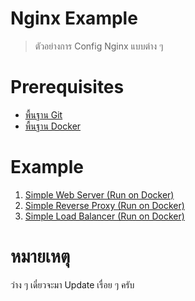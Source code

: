 # Nginx Example 

> ตัวอย่างการ Config Nginx แบบต่าง ๆ

# Prerequisites

- [พื้นฐาน Git](https://docs.google.com/presentation/d/15OPX4ho6uvhgOubxFxSp1Cl7myOlyQ7OBC9PoClMwBA/edit?usp=sharing)
- [พื้นฐาน Docker](https://docs.google.com/presentation/d/1NXArkIDFIJMmcvXY63cc5z7jIsbx8SDZqt76RqeuGwU/edit?usp=sharing)

# Example

1. [Simple Web Server (Run on Docker)](./simple-web-server/)
2. [Simple Reverse Proxy (Run on Docker)](./simple-reverse-proxy/)
3. [Simple Load Balancer (Run on Docker)](./simple-load-balancer/)

# หมายเหตุ

ว่าง ๆ เดี๋ยวจะมา Update เรื่อย ๆ ครับ

